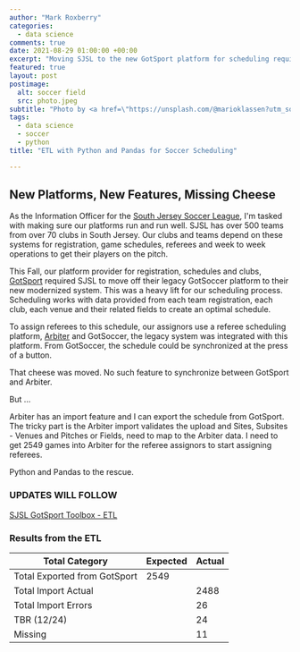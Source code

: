 ```yaml
---
author: "Mark Roxberry"
categories: 
  - data science
comments: true
date: 2021-08-29 01:00:00 +00:00
excerpt: "Moving SJSL to the new GotSport platform for scheduling required a solution to ETL data to the Arbiter platform for referees"
featured: true
layout: post
postimage: 
  alt: soccer field
  src: photo.jpeg
subtitle: "Photo by <a href=\"https://unsplash.com/@marioklassen?utm_source=unsplash&utm_medium=referral&utm_content=creditCopyText\">Mario Klassen</a> on <a href=\"https://unsplash.com/wallpapers/sports/soccer?utm_source=unsplash&utm_medium=referral&utm_content=creditCopyText\">Unsplash</a>"
tags: 
  - data science
  - soccer
  - python
title: "ETL with Python and Pandas for Soccer Scheduling"

---
```

## New Platforms, New Features, Missing Cheese

  As the Information Officer for the [South Jersey Soccer League](http://www.sjsl.org), I'm tasked with making sure our platforms run and run well.  SJSL has over 500 teams from over 70 clubs in South Jersey.  Our clubs and teams depend on these systems for registration, game schedules, referees and week to week operations to get their players on the pitch.  

  This Fall, our platform provider for registration, schedules and clubs, [GotSport](http://www.gotsport) required SJSL to move off their legacy GotSoccer platform to their new modernized system.  This was a heavy lift for our scheduling process.  Scheduling works with data provided from each team registration, each club, each venue and their related fields to create an optimal schedule.
  
  To assign referees to this schedule, our assignors use a referee scheduling platform, [Arbiter](https://www.arbitersports.com) and GotSoccer, the legacy system was integrated with this platform.  From GotSoccer, the schedule could be synchronized at the press of a button.
  
  That cheese was moved.  No such feature to synchronize between GotSport and Arbiter.
  
  But ...
  
  Arbiter has an import feature and I can export the schedule from GotSport.  The tricky part is the Arbiter import validates the upload and Sites, Subsites - Venues and Pitches or Fields, need to map to the Arbiter data.  I need to get 2549 games into Arbiter for the referee assignors to start assigning referees.
  
  Python and Pandas to the rescue.
  
### UPDATES WILL FOLLOW
  
[SJSL GotSport Toolbox - ETL](https://github.com/SJSLORG/gotsport-toolbox/etl)

### Results from the ETL

|Total Category|Expected|Actual|
|----------------|----------|--------|			
|Total Exported from GotSport|2549||
|Total Import Actual||2488|
|Total Import Errors||26|
|TBR (12/24)||24|
|Missing||11|




  